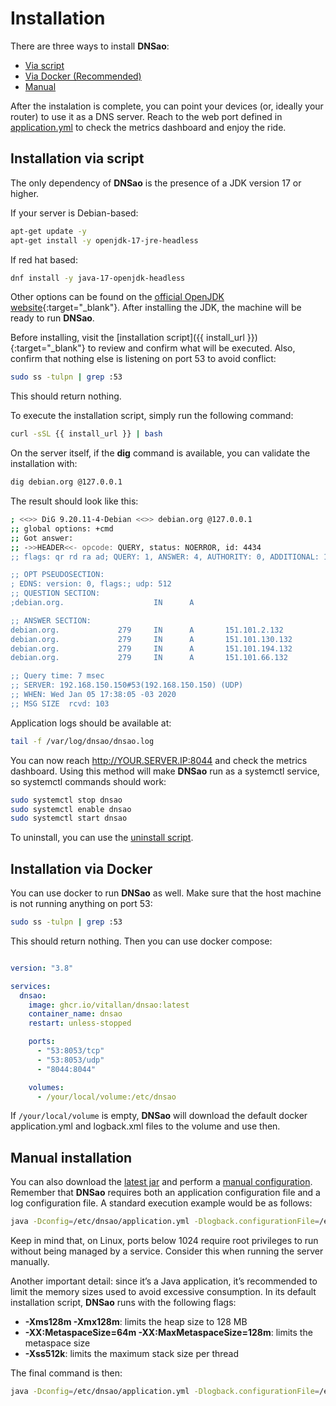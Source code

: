 # Installation

There are three ways to install **DNSao**:

- [Via script](#installation-via-script)
- [Via Docker (Recommended)](#installation-via-docker)
- [Manual](#manual-installation)

After the instalation is complete, you can point your devices (or, ideally your router) to use it as a DNS server. Reach to the web port defined in [application.yml](configuration.md) to check the metrics dashboard and enjoy the ride.

## Installation via script

The only dependency of **DNSao** is the presence of a JDK version 17 or higher.

If your server is Debian-based:

```bash
apt-get update -y
apt-get install -y openjdk-17-jre-headless
```

If red hat based:

```bash
dnf install -y java-17-openjdk-headless
```

Other options can be found on the [official OpenJDK website](https://openjdk.org/install/){:target="_blank"}. After installing the JDK, the machine will be ready to run **DNSao**.

Before installing, visit the [installation script]({{ install_url }}){:target="_blank"} to review and confirm what will be executed. Also, confirm that nothing else is listening on port 53 to avoid conflict:

```bash
sudo ss -tulpn | grep :53
```

This should return nothing.

To execute the installation script, simply run the following command:

```bash
curl -sSL {{ install_url }} | bash
```

On the server itself, if the **dig** command is available, you can validate the installation with:

```bash
dig debian.org @127.0.0.1
```

The result should look like this:

```bash
; <<>> DiG 9.20.11-4-Debian <<>> debian.org @127.0.0.1
;; global options: +cmd
;; Got answer:
;; ->>HEADER<<- opcode: QUERY, status: NOERROR, id: 4434
;; flags: qr rd ra ad; QUERY: 1, ANSWER: 4, AUTHORITY: 0, ADDITIONAL: 1

;; OPT PSEUDOSECTION:
; EDNS: version: 0, flags:; udp: 512
;; QUESTION SECTION:
;debian.org.                    IN      A

;; ANSWER SECTION:
debian.org.             279     IN      A       151.101.2.132
debian.org.             279     IN      A       151.101.130.132
debian.org.             279     IN      A       151.101.194.132
debian.org.             279     IN      A       151.101.66.132

;; Query time: 7 msec
;; SERVER: 192.168.150.150#53(192.168.150.150) (UDP)
;; WHEN: Wed Jan 05 17:38:05 -03 2020
;; MSG SIZE  rcvd: 103
```

Application logs should be available at:

```bash
tail -f /var/log/dnsao/dnsao.log
```

You can now reach http://YOUR.SERVER.IP:8044 and check the metrics dashboard. Using this method will make **DNSao** run as a systemctl service, so systemctl commands should work:

```bash
sudo systemctl stop dnsao
sudo systemctl enable dnsao
sudo systemctl start dnsao
```

To uninstall, you can use the [uninstall script]({{uninstall_url}}).

## Installation via Docker

You can use docker to run **DNSao** as well. Make sure that the host machine is not running anything on port 53:

```bash
sudo ss -tulpn | grep :53
```

This should return nothing. Then you can use docker compose:

```yaml

version: "3.8"

services:
  dnsao:
    image: ghcr.io/vitallan/dnsao:latest
    container_name: dnsao
    restart: unless-stopped

    ports:
      - "53:8053/tcp"
      - "53:8053/udp"
      - "8044:8044"

    volumes:
      - /your/local/volume:/etc/dnsao

```

If `/your/local/volume` is empty, **DNSao** will download the default docker application.yml and logback.xml files to the volume and use then. 

## Manual installation

You can also download the [latest jar]({{latest_jar_url}}) and perform a [manual configuration](configuration.md). Remember that **DNSao** requires both an application configuration file and a log configuration file. A standard execution example would be as follows:

```bash
java -Dconfig=/etc/dnsao/application.yml -Dlogback.configurationFile=/etc/dnsao/logback.xml -jar dnsao.jar
```

Keep in mind that, on Linux, ports below 1024 require root privileges to run without being managed by a service. Consider this when running the server manually.

Another important detail: since it’s a Java application, it’s recommended to limit the memory sizes used to avoid excessive consumption. In its default installation script, **DNSao** runs with the following flags:

- **-Xms128m -Xmx128m**: limits the heap size to 128 MB  
- **-XX:MetaspaceSize=64m -XX:MaxMetaspaceSize=128m**: limits the metaspace size  
- **-Xss512k**: limits the maximum stack size per thread  

The final command is then:

```bash
java -Dconfig=/etc/dnsao/application.yml -Dlogback.configurationFile=/etc/dnsao/logback.xml -Xms128m -Xmx128m -XX:MetaspaceSize=64m -XX:MaxMetaspaceSize=128m -Xss512k  -jar /etc/dnsao/dnsao.jar
```

<div style="margin-bottom: 60px;"></div>
